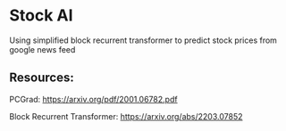 
# Stock AI


Using simplified block recurrent transformer to predict stock prices from google news feed


## Resources:


PCGrad:  https://arxiv.org/pdf/2001.06782.pdf

Block Recurrent Transformer: https://arxiv.org/abs/2203.07852


